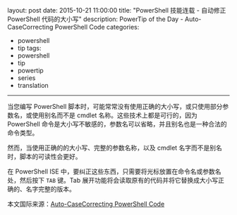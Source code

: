 layout: post
date: 2015-10-21 11:00:00
title: "PowerShell 技能连载 - 自动修正 PowerShell 代码的大小写"
description: PowerTip of the Day - Auto-CaseCorrecting PowerShell Code
categories:
- powershell
- tip
tags:
- powershell
- tip
- powertip
- series
- translation
---
当您编写 PowerShell 脚本时，可能常常没有使用正确的大小写，或只使用部分参数名，或使用别名而不是 cmdlet 名称。这些技术上都是可行的，因为 PowerShell 命令是大小写不敏感的，参数名可以省略，并且别名也是一种合法的命令类型。

然而，当使用正确的的大小写、完整的参数名称，以及 cmdlet 名字而不是别名时，脚本的可读性会更好。

在 PowerShell ISE 中，要纠正这些东西，只需要将光标放置在命令名或参数名处，然后按下 `TAB` 键。Tab 展开功能将会读取原有的代码并将它替换成大小写正确的、名字完整的版本。

<!--more-->
本文国际来源：[Auto-CaseCorrecting PowerShell Code](http://community.idera.com/powershell/powertips/b/tips/posts/auto-casecorrecting-powershell-code)
